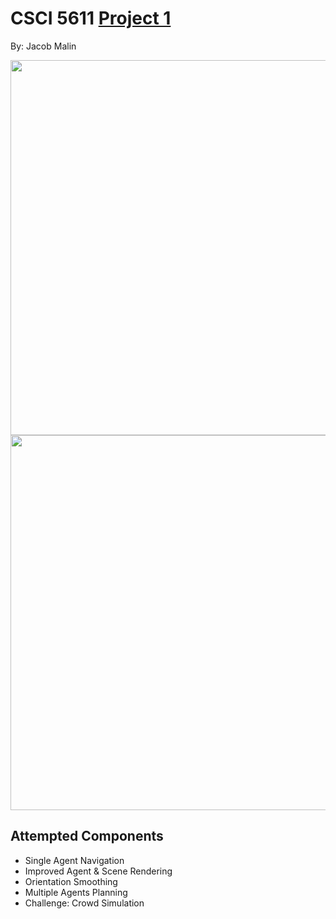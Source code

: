 # CSCI 5611 [Project 1](https://github.umn.edu/malin146/Project1)

By: Jacob Malin

<img src="https://media.github.umn.edu/user/19560/files/dc4c0d92-11db-472c-808c-3d5df22660f0" width="600"/>

<img src="https://media.github.umn.edu/user/19560/files/84a06dd2-62bb-4650-896e-d89f234d6bc9" width="600"/>

## Attempted Components

- Single Agent Navigation
- Improved Agent & Scene Rendering
- Orientation Smoothing
- Multiple Agents Planning
- Challenge: Crowd Simulation
